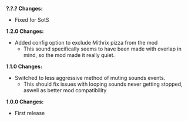 **?.?.? Changes:**

* Fixed for SotS

**1.2.0 Changes:**

* Added config option to exclude Mithrix pizza from the mod
  * This sound specifically seems to have been made with overlap in mind, so the mod made it really quiet.

**1.1.0 Changes:**

* Switched to less aggressive method of muting sounds events.
  * This should fix issues with looping sounds never getting stopped, aswell as better mod compatibility

**1.0.0 Changes:**

* First release